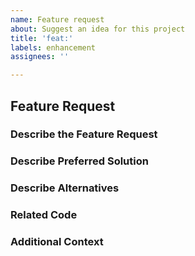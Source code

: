 ```yaml
---
name: Feature request
about: Suggest an idea for this project
title: 'feat:'
labels: enhancement
assignees: ''

---
```


## Feature Request

### Describe the Feature Request

<!-- A clear and concise description of the feature request.
Please include if your feature request is related to a problem. -->

### Describe Preferred Solution

<!-- A clear and concise description of what you want to happen. -->

### Describe Alternatives

<!-- A clear and concise description of any alternative solutions or
features you've considered. -->

### Related Code

<!-- If you can illustrate the bug or feature request with an
example, please provide it here. -->

### Additional Context

<!-- List any other information that is relevant to your issue. Stack traces,
related issues, suggestions on how to add, use case, Stack Overflow links,
forum links, screenshots, OS if applicable, etc. -->
